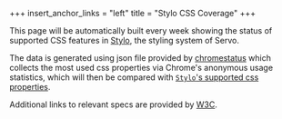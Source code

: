 +++
insert_anchor_links = "left"
title = "Stylo CSS Coverage"
+++

This page will be automatically built every week showing the status of supported CSS features in [Stylo](https://github.com/servo/stylo), the styling system of Servo.

The data is generated using json file provided by [chromestatus](https://chromestatus.com/metrics/css/popularity#variable) which collects the most used css properties via Chrome's anonymous usage statistics, which will then be compared with [`Stylo`'s supported css properties](https://doc.servo.org/stylo/css-properties.html).

Additional links to relevant specs are provided by [W3C](https://www.w3.org/Style/CSS/).

